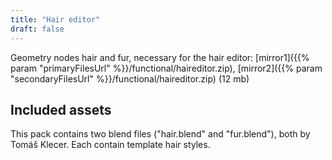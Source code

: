 ```yaml
---
title: "Hair editor"
draft: false
---
```


Geometry nodes hair and fur, necessary for the hair editor: [mirror1]({{% param "primaryFilesUrl" %}}/functional/haireditor.zip), [mirror2]({{% param "secondaryFilesUrl" %}}/functional/haireditor.zip) (12 mb)


## Included assets

This pack contains two blend files ("hair.blend" and "fur.blend"), both by Tomáš Klecer. Each contain template hair styles.
